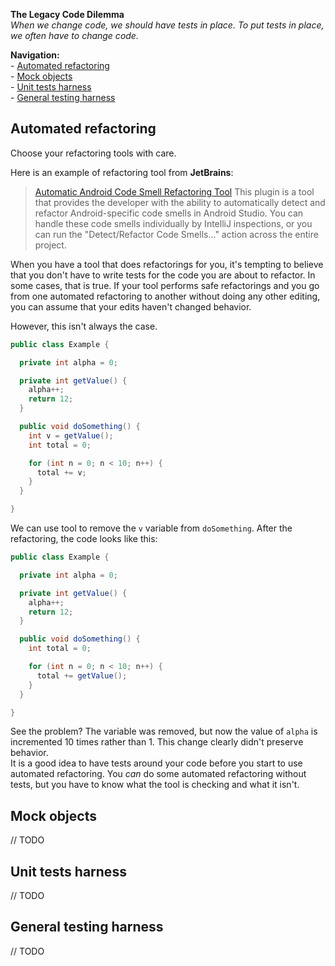 **The Legacy Code Dilemma**<br/>
*When we change code, we should have tests in place. To put tests in place, we often have to change code.*

**Navigation:**<br/>
\- [Automated refactoring](#automated-refactoring)<br/>
\- [Mock objects](#mock-objects)<br/>
\- [Unit tests harness](#unit-tests-harness)<br/>
\- [General testing harness](#general-tests-harness)<br/>

## Automated refactoring
Choose your refactoring tools with care.

Here is an example of refactoring tool from **JetBrains**:
> [Automatic Android Code Smell Refactoring Tool](https://plugins.jetbrains.com/plugin/12468-automatic-android-code-smell-refactoring-tool) This plugin is a tool that provides the developer with the ability to automatically detect and 
refactor Android-specific code smells in Android Studio. You can handle these code smells individually by IntelliJ inspections, or you can run the "Detect/Refactor Code Smells..." action across the entire project. 

When you have a tool that does refactorings for you, it's tempting to believe that you don't have to write tests for the code you are about to refactor.
In some cases, that is true. If your tool performs safe refactorings and you go from one automated refactoring to another without doing any other editing,
you can assume that your edits haven't changed behavior. 

However, this isn't always the case.
```Java
public class Example {

  private int alpha = 0;

  private int getValue() {
    alpha++;
    return 12;
  }

  public void doSomething() {
    int v = getValue();
    int total = 0;

    for (int n = 0; n < 10; n++) {
      total += v;
    }
  }

}
```

We can use tool to remove the `v` variable from `doSomething`. After the refactoring, the code looks like this:
```Java
public class Example {

  private int alpha = 0;

  private int getValue() {
    alpha++;
    return 12;
  }

  public void doSomething() {
    int total = 0;

    for (int n = 0; n < 10; n++) {
      total += getValue();
    }
  }

}
```
See the problem? The variable was removed, but now the value of `alpha` is incremented 10 times rather than 1. This change clearly didn't preserve behavior.
<br/>It is a good idea to have tests around your code before you start to use automated refactoring. You *can* do some automated refactoring without tests, but you have to know what the tool is checking and what it isn't.

## Mock objects

// TODO

## Unit tests harness

// TODO

## General testing harness

// TODO
